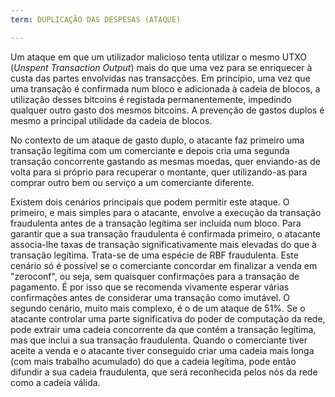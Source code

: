 ```yaml
---
term: DUPLICAÇÃO DAS DESPESAS (ATAQUE)

---
```

Um ataque em que um utilizador malicioso tenta utilizar o mesmo UTXO (*Unspent Transaction Output*) mais do que uma vez para se enriquecer à custa das partes envolvidas nas transacções. Em princípio, uma vez que uma transação é confirmada num bloco e adicionada à cadeia de blocos, a utilização desses bitcoins é registada permanentemente, impedindo qualquer outro gasto dos mesmos bitcoins. A prevenção de gastos duplos é mesmo a principal utilidade da cadeia de blocos.

No contexto de um ataque de gasto duplo, o atacante faz primeiro uma transação legítima com um comerciante e depois cria uma segunda transação concorrente gastando as mesmas moedas, quer enviando-as de volta para si próprio para recuperar o montante, quer utilizando-as para comprar outro bem ou serviço a um comerciante diferente.

Existem dois cenários principais que podem permitir este ataque. O primeiro, e mais simples para o atacante, envolve a execução da transação fraudulenta antes de a transação legítima ser incluída num bloco. Para garantir que a sua transação fraudulenta é confirmada primeiro, o atacante associa-lhe taxas de transação significativamente mais elevadas do que à transação legítima. Trata-se de uma espécie de RBF fraudulenta. Este cenário só é possível se o comerciante concordar em finalizar a venda em "zeroconf", ou seja, sem quaisquer confirmações para a transação de pagamento. É por isso que se recomenda vivamente esperar várias confirmações antes de considerar uma transação como imutável. O segundo cenário, muito mais complexo, é o de um ataque de 51%. Se o atacante controlar uma parte significativa do poder de computação da rede, pode extrair uma cadeia concorrente da que contém a transação legítima, mas que inclui a sua transação fraudulenta. Quando o comerciante tiver aceite a venda e o atacante tiver conseguido criar uma cadeia mais longa (com mais trabalho acumulado) do que a cadeia legítima, pode então difundir a sua cadeia fraudulenta, que será reconhecida pelos nós da rede como a cadeia válida.